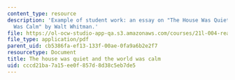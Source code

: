 ```yaml
---
content_type: resource
description: 'Example of student work: an essay on "The House Was Quiet And The World
  Was Calm" by Walt Whitman.'
file: https://ol-ocw-studio-app-qa.s3.amazonaws.com/courses/21l-004-reading-poetry-spring-2009/cccd21ba7a15ee0f857d8d38c5eb7de5_MIT21l_004s09_sw01_TonysPaper.pdf
file_type: application/pdf
parent_uid: cb5386fa-ef13-133f-00ae-0fa9a6b2e2f7
resourcetype: Document
title: The house was quiet and the world was calm
uid: cccd21ba-7a15-ee0f-857d-8d38c5eb7de5
---
```


